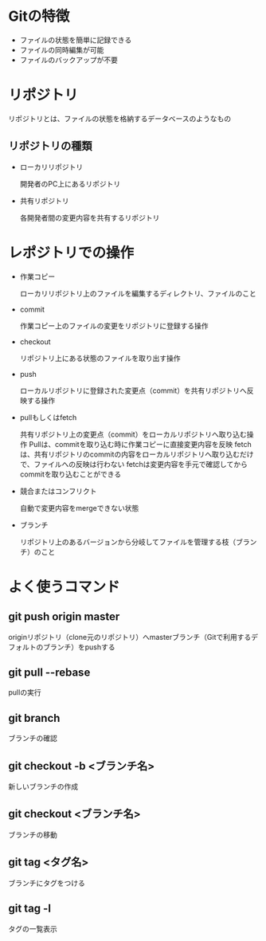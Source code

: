 # Gitの特徴

- ファイルの状態を簡単に記録できる
- ファイルの同時編集が可能
- ファイルのバックアップが不要

# リポジトリ

リポジトリとは、ファイルの状態を格納するデータベースのようなもの

## リポジトリの種類

- ローカリリポジトリ
  
  開発者のPC上にあるリポジトリ

- 共有リポジトリ
  
  各開発者間の変更内容を共有するリポジトリ

# レポジトリでの操作

- 作業コピー
  
  ローカリリポジトリ上のファイルを編集するディレクトリ、ファイルのこと

- commit
  
  作業コピー上のファイルの変更をリポジトリに登録する操作

- checkout
  
  リポジトリ上にある状態のファイルを取り出す操作

- push
  
  ローカルリポジトリに登録された変更点（commit）を共有リポジトリへ反映する操作

- pullもしくはfetch
  
  共有リポジトリ上の変更点（commit）をローカルリポジトリへ取り込む操作
  Pullは、commitを取り込む時に作業コピーに直接変更内容を反映
  fetchは、共有リポジトリのcommitの内容をローカルリポジトリへ取り込むだけで、ファイルへの反映は行わない
  fetchは変更内容を手元で確認してからcommitを取り込むことができる

- 競合またはコンフリクト
  
  自動で変更内容をmergeできない状態

- ブランチ
  
  リポジトリ上のあるバージョンから分岐してファイルを管理する枝（ブランチ）のこと

# よく使うコマンド

##  git push origin master

originリポジトリ（clone元のリポジトリ）へmasterブランチ（Gitで利用するデフォルトのブランチ）をpushする

## git pull --rebase

pullの実行

## git branch

ブランチの確認

## git checkout -b <ブランチ名>

新しいブランチの作成

## git checkout <ブランチ名>

ブランチの移動

## git tag <タグ名>

ブランチにタグをつける

## git tag -l

タグの一覧表示


